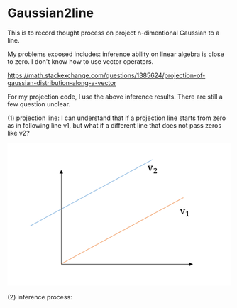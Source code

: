 # Gaussian2line

This is to record thought process on project n-dimentional Gaussian to a line.

My problems exposed includes: inference ability on linear algebra is close to zero. I don't know how to use vector operators. 

https://math.stackexchange.com/questions/1385624/projection-of-gaussian-distribution-along-a-vector

For my projection code, I use the above inference results. There are still a few question unclear. 

(1) projection line:  I can understand that if a projection line starts from zero as in following line v1, but what if a different line that does not pass zeros like v2?

![referenceline](https://github.com/arielBWong/Gaussian2line/blob/main/images/referencelines.png)

(2) inference process: 
